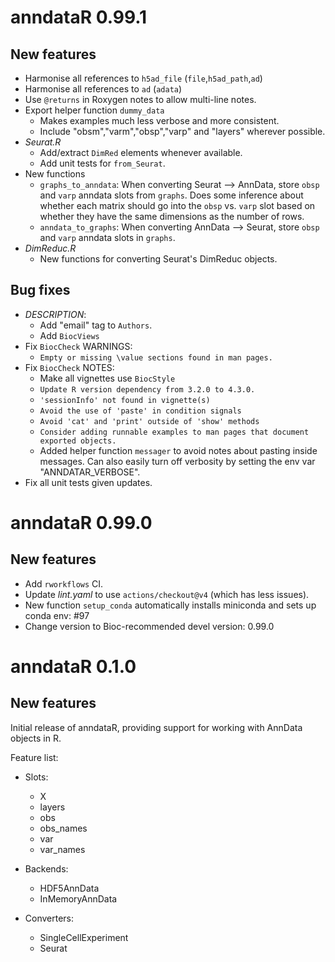 # anndataR 0.99.1

## New features

* Harmonise all references to `h5ad_file` (`file`,`h5ad_path`,`ad`)
* Harmonise all references to `ad` (`adata`)
* Use `@returns` in Roxygen notes to allow multi-line notes.
* Export helper function `dummy_data`
  - Makes examples much less verbose and more consistent.
  - Include "obsm","varm","obsp","varp" and "layers" wherever possible.
* *Seurat.R*
  - Add/extract `DimRed` elements whenever available.
  - Add unit tests for `from_Seurat`.
* New functions
  - `graphs_to_anndata`:  When converting Seurat --> AnnData, 
    store `obsp` and `varp` anndata slots from `graphs`. Does some inference 
    about whether each matrix should go into the `obsp` vs. `varp` slot based 
    on whether they have the same dimensions as the number of rows. 
  - `anndata_to_graphs`: When converting AnnData --> Seurat, 
    store `obsp` and `varp` anndata slots in `graphs`. 
* *DimReduc.R*
  - New functions for converting Seurat's DimReduc objects.
  
## Bug fixes

* *DESCRIPTION*:
  - Add "email" tag to `Authors`.
  - Add `BiocViews`
* Fix `BiocCheck` WARNINGS:
  - `Empty or missing \value sections found in man pages.`
* Fix `BiocCheck` NOTES:
  - Make all vignettes use `BiocStyle`
  - `Update R version dependency from 3.2.0 to 4.3.0.`
  - `'sessionInfo' not found in vignette(s)`
  - `Avoid the use of 'paste' in condition signals` 
  - `Avoid 'cat' and 'print' outside of 'show' methods`
  - `Consider adding runnable examples to man pages that document exported objects.`
  - Added helper function `messager` to avoid notes about pasting inside messages.
    Can also easily turn off verbosity by setting the env var "ANNDATAR_VERBOSE".
* Fix all unit tests given updates.

# anndataR 0.99.0

## New features

- Add `rworkflows` CI.
- Update *lint.yaml* to use `actions/checkout@v4` (which has less issues).
- New function `setup_conda` automatically installs miniconda 
  and sets up conda env: #97
- Change version to Bioc-recommended devel version: 0.99.0

# anndataR 0.1.0

## New features

Initial release of anndataR, providing support for working with AnnData objects in R.

Feature list:

* Slots:
  - X
  - layers
  - obs
  - obs_names
  - var
  - var_names

* Backends:
  - HDF5AnnData
  - InMemoryAnnData

* Converters:
  - SingleCellExperiment
  - Seurat
